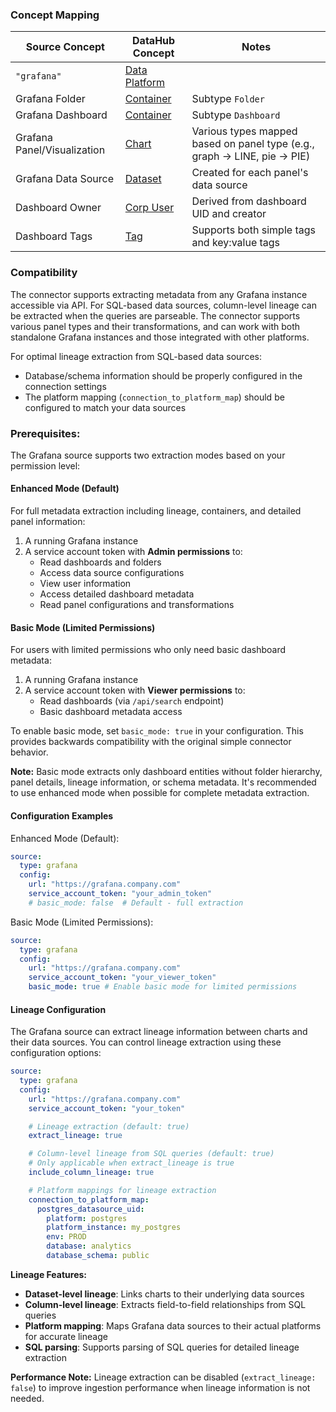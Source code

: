 ### Concept Mapping

| Source Concept              | DataHub Concept                                           | Notes                                                                    |
| --------------------------- | --------------------------------------------------------- | ------------------------------------------------------------------------ |
| `"grafana"`                 | [Data Platform](../../metamodel/entities/dataPlatform.md) |                                                                          |
| Grafana Folder              | [Container](../../metamodel/entities/container.md)        | Subtype `Folder`                                                         |
| Grafana Dashboard           | [Container](../../metamodel/entities/container.md)        | Subtype `Dashboard`                                                      |
| Grafana Panel/Visualization | [Chart](../../metamodel/entities/chart.md)                | Various types mapped based on panel type (e.g., graph → LINE, pie → PIE) |
| Grafana Data Source         | [Dataset](../../metamodel/entities/dataset.md)            | Created for each panel's data source                                     |
| Dashboard Owner             | [Corp User](../../metamodel/entities/corpuser.md)         | Derived from dashboard UID and creator                                   |
| Dashboard Tags              | [Tag](../../metamodel/entities/tag.md)                    | Supports both simple tags and key:value tags                             |

### Compatibility

The connector supports extracting metadata from any Grafana instance accessible via API. For SQL-based data sources, column-level lineage can be extracted when the queries are parseable. The connector supports various panel types and their transformations, and can work with both standalone Grafana instances and those integrated with other platforms.

For optimal lineage extraction from SQL-based data sources:

- Database/schema information should be properly configured in the connection settings
- The platform mapping (`connection_to_platform_map`) should be configured to match your data sources

### Prerequisites:

The Grafana source supports two extraction modes based on your permission level:

#### Enhanced Mode (Default)

For full metadata extraction including lineage, containers, and detailed panel information:

1. A running Grafana instance
2. A service account token with **Admin permissions** to:
   - Read dashboards and folders
   - Access data source configurations
   - View user information
   - Access detailed dashboard metadata
   - Read panel configurations and transformations

#### Basic Mode (Limited Permissions)

For users with limited permissions who only need basic dashboard metadata:

1. A running Grafana instance
2. A service account token with **Viewer permissions** to:
   - Read dashboards (via `/api/search` endpoint)
   - Basic dashboard metadata access

To enable basic mode, set `basic_mode: true` in your configuration. This provides backwards compatibility with the original simple connector behavior.

**Note:** Basic mode extracts only dashboard entities without folder hierarchy, panel details, lineage information, or schema metadata. It's recommended to use enhanced mode when possible for complete metadata extraction.

#### Configuration Examples

Enhanced Mode (Default):

```yaml
source:
  type: grafana
  config:
    url: "https://grafana.company.com"
    service_account_token: "your_admin_token"
    # basic_mode: false  # Default - full extraction
```

Basic Mode (Limited Permissions):

```yaml
source:
  type: grafana
  config:
    url: "https://grafana.company.com"
    service_account_token: "your_viewer_token"
    basic_mode: true # Enable basic mode for limited permissions
```

#### Lineage Configuration

The Grafana source can extract lineage information between charts and their data sources. You can control lineage extraction using these configuration options:

```yaml
source:
  type: grafana
  config:
    url: "https://grafana.company.com"
    service_account_token: "your_token"

    # Lineage extraction (default: true)
    extract_lineage: true

    # Column-level lineage from SQL queries (default: true)
    # Only applicable when extract_lineage is true
    include_column_lineage: true

    # Platform mappings for lineage extraction
    connection_to_platform_map:
      postgres_datasource_uid:
        platform: postgres
        platform_instance: my_postgres
        env: PROD
        database: analytics
        database_schema: public
```

**Lineage Features:**

- **Dataset-level lineage**: Links charts to their underlying data sources
- **Column-level lineage**: Extracts field-to-field relationships from SQL queries
- **Platform mapping**: Maps Grafana data sources to their actual platforms for accurate lineage
- **SQL parsing**: Supports parsing of SQL queries for detailed lineage extraction

**Performance Note:** Lineage extraction can be disabled (`extract_lineage: false`) to improve ingestion performance when lineage information is not needed.

